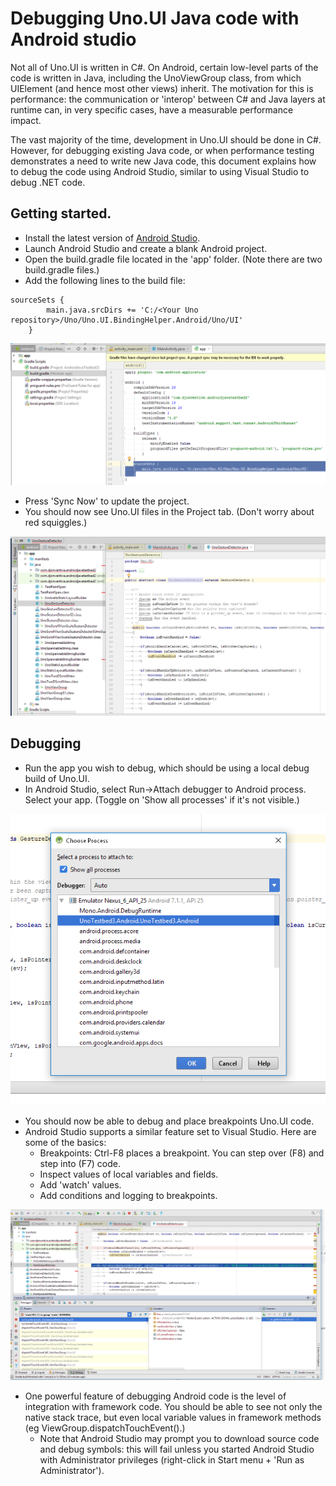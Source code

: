 # Debugging Uno.UI Java code with Android studio

Not all of Uno.UI is written in C#. On Android, certain low-level parts of the code is written in Java, including the UnoViewGroup class, from which UIElement (and hence most other views) inherit. The motivation for this is performance: the communication or 'interop' between C# and Java layers at runtime can, in very specific cases, have a measurable performance impact. 

The vast majority of the time, development in Uno.UI should be done in C#. However, for debugging existing Java code, or when performance testing demonstrates a need to write new Java code, this document explains how to debug the code using Android Studio, similar to using Visual Studio to debug .NET code.

## Getting started.

* Install the latest version of [Android Studio](https://developer.android.com/studio/index.html).
* Launch Android Studio and create a blank Android project.
* Open the build.gradle file located in the 'app' folder. (Note there are two build.gradle files.)
* Add the following lines to the build file:

```
sourceSets {
        main.java.srcDirs += 'C:/<Your Uno repository>/Uno/Uno.UI.BindingHelper.Android/Uno/UI'
    }
```

![gradle](Assets/Debugging-Android-Studio/Gradle-changes.png)

* Press 'Sync Now' to update the project.
* You should now see Uno.UI files in the Project tab. (Don't worry about red squiggles.)

![Project-files](Assets/Debugging-Android-Studio/Project-files.png)

## Debugging

* Run the app you wish to debug, which should be using a local debug build of Uno.UI.
* In Android Studio, select Run->Attach debugger to Android process. Select your app. (Toggle on 'Show all processes' if it's not visible.)

![Attach-to-process](Assets/Debugging-Android-Studio/Attach-to-process.png)

* You should now be able to debug and place breakpoints Uno.UI code. 
* Android Studio supports a similar feature set to Visual Studio. Here are some of the basics:
    * Breakpoints: Ctrl-F8 places a breakpoint. You can step over (F8) and step into (F7) code.
    * Inspect values of local variables and fields.
    * Add 'watch' values.
    * Add conditions and logging to breakpoints.

![Debugging](Assets/Debugging-Android-Studio/Debugging.png)

* One powerful feature of debugging Android code is the level of integration with framework code. You should be able to see not only the native stack trace, but even local variable values in framework methods (eg ViewGroup.dispatchTouchEvent().) 
    * Note that Android Studio may prompt you to download source code and debug symbols: this will fail unless you started Android Studio with Administrator privileges (right-click in Start menu + 'Run as Administrator'). 